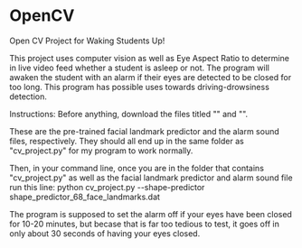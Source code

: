 # OpenCV
Open CV Project for Waking Students Up!

This project uses computer vision as well as Eye Aspect Ratio to determine in live video feed whether a student is asleep or not. 
The program will awaken the student with an alarm if their eyes are detected to be closed for too long. 
This program has possible uses towards driving-drowsiness detection. 


Instructions: Before anything, download the files titled "" and "". 

These are the pre-trained facial landmark predictor and the alarm sound files, respectively. 
They should all end up in the same folder as "cv_project.py" for my program to 
work normally.   

Then, in your command line, once you are in the folder that contains "cv_project.py" as well as the facial landmark
predictor and alarm sound file run this line: 
python cv_project.py \--shape-predictor shape_predictor_68_face_landmarks.dat

The program is supposed to set the alarm off if your eyes have been closed for 10-20 minutes, but becase that is
far too tedious to test, it goes off in only about 30 seconds of having your eyes closed. 




